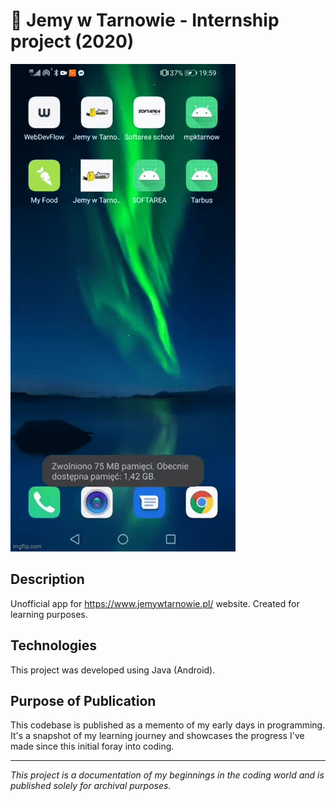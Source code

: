 # 📖 Jemy w Tarnowie - Internship project (2020)

![Showcase](./assets/video.gif)

## Description
Unofficial app for https://www.jemywtarnowie.pl/ website. Created for learning purposes.
## Technologies
This project was developed using Java (Android).

## Purpose of Publication
This codebase is published as a memento of my early days in programming. It's a snapshot of my learning journey and showcases the progress I've made since this initial foray into coding.

---

*This project is a documentation of my beginnings in the coding world and is published solely for archival purposes.*
